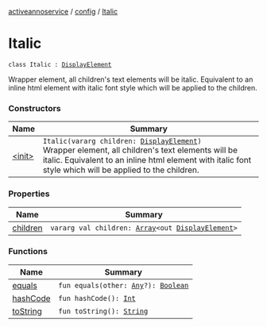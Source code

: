 [activeannoservice](../../index.md) / [config](../index.md) / [Italic](./index.md)

# Italic

`class Italic : `[`DisplayElement`](../-display-element.md)

Wrapper element, all children's text elements will be italic. Equivalent to an inline html element with italic font style
which will be applied to the children.

### Constructors

| Name | Summary |
|---|---|
| [&lt;init&gt;](-init-.md) | `Italic(vararg children: `[`DisplayElement`](../-display-element.md)`)`<br>Wrapper element, all children's text elements will be italic. Equivalent to an inline html element with italic font style which will be applied to the children. |

### Properties

| Name | Summary |
|---|---|
| [children](children.md) | `vararg val children: `[`Array`](https://kotlinlang.org/api/latest/jvm/stdlib/kotlin/-array/index.html)`<out `[`DisplayElement`](../-display-element.md)`>` |

### Functions

| Name | Summary |
|---|---|
| [equals](equals.md) | `fun equals(other: `[`Any`](https://kotlinlang.org/api/latest/jvm/stdlib/kotlin/-any/index.html)`?): `[`Boolean`](https://kotlinlang.org/api/latest/jvm/stdlib/kotlin/-boolean/index.html) |
| [hashCode](hash-code.md) | `fun hashCode(): `[`Int`](https://kotlinlang.org/api/latest/jvm/stdlib/kotlin/-int/index.html) |
| [toString](to-string.md) | `fun toString(): `[`String`](https://kotlinlang.org/api/latest/jvm/stdlib/kotlin/-string/index.html) |
